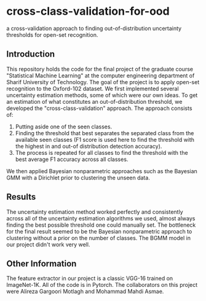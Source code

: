 # cross-class-validation-for-ood
a cross-validation approach to finding out-of-distribution uncertainty thresholds for open-set recognition.

## Introduction
This repository holds the code for the final project of the graduate course "Statistical Machine Learning" at the computer engineering department of Sharif University of Technology. The goal of the project is to apply open-set recognition to the Oxford-102 dataset. We first implemented several uncertainty estimation methods, some of which were our own ideas. To get an estimation of what constitutes an out-of-distribution threshold, we developed the "cross-class-validation" approach. The approach consists of:

1. Putting aside one of the seen classes.
2. Finding the threshold that best separates the separated class from the available seen classes (F1 score is used here to find the threshold with the highest in and out-of distribution detection accuracy).
3. The process is repeated for all classes to find the threshold with the best average F1 accuracy across all classes.

We then applied Bayesian nonparametric approaches such as the Bayesian GMM with a Dirichlet prior to clustering the unseen data. 

## Results
The uncertainty estimation method worked perfectly and consistently across all of the uncertainty estimation algorithms we used, almost always finding the best possible threshold one could manually set. The bottleneck for the final result seemed to be the Bayesian nonparametric approach to clustering without a prior on the number of classes. The BGMM model in our project didn't work very well.

## Other Information
The feature extractor in our project is a classic VGG-16 trained on ImageNet-1K. All of the code is in Pytorch. The collaborators on this project were Alireza Gargoori Motlagh and Mohammad Mahdi Asmae.


